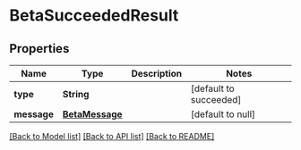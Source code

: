 # BetaSucceededResult
## Properties

| Name | Type | Description | Notes |
|------------ | ------------- | ------------- | -------------|
| **type** | **String** |  | [default to succeeded] |
| **message** | [**BetaMessage**](BetaMessage.md) |  | [default to null] |

[[Back to Model list]](../README.md#documentation-for-models) [[Back to API list]](../README.md#documentation-for-api-endpoints) [[Back to README]](../README.md)

